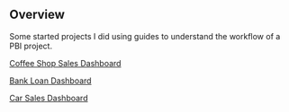 ## Overview

Some started projects I did using guides to understand the workflow of a PBI project.


[Coffee Shop Sales Dashboard](https://mavenanalytics.io/project/16274)  

[Bank Loan Dashboard](https://mavenanalytics.io/project/16276)  

[Car Sales Dashboard](https://mavenanalytics.io/project/16275)